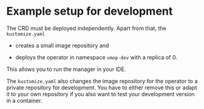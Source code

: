 # Example setup for development

The CRD must be deployed independently. Apart from that, the 
`kustomize.yaml` 

*   creates a small image repository and
 
*   deploys the operator in namespace `vmop-dev` with a replica of 0.
 
This allows you to run the manager in your IDE.

The `kustomize.yaml` also changes the image repository for the
operator to a private repository for development. You have to 
either remove this or adapt it to your own repository if you
also want to test your development version in a container.
